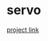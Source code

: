 # servo
[project link](https://www.tinkercad.com/things/32XLflsAegj-dazzling-waasa/editel?sharecode=3TRSG-v_4n3h6FltHXOScLBJ-LAGT2yIr6ELW_SVK60)
